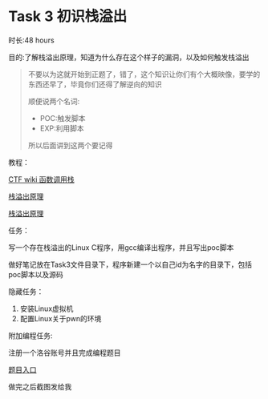 # Task 3  初识栈溢出

时长:48 hours

目的:了解栈溢出原理，知道为什么存在这个样子的漏洞，以及如何触发栈溢出

> 不要以为这就开始到正题了，错了，这个知识让你们有个大概映像，要学的东西还早了，毕竟你们还得了解逆向的知识
>
> 顺便说两个名词:
>
> * POC:触发脚本
> * EXP:利用脚本
>
> 所以后面讲到这两个要记得

教程：

[CTF wiki 函数调用栈](https://ctf-wiki.github.io/ctf-wiki/pwn/linux/stackoverflow/stack-intro-zh/)

[栈溢出原理](https://ctf-wiki.github.io/ctf-wiki/pwn/linux/stackoverflow/stackoverflow-basic-zh/)

[栈溢出原理](https://www.jianshu.com/p/58d03dd3680a)

任务：

写一个存在栈溢出的Linux C程序，用gcc编译出程序，并且写出poc脚本

做好笔记放在Task3文件目录下，程序新建一个以自己id为名字的目录下，包括poc脚本以及源码

隐藏任务：

1. 安装Linux虚拟机
2. 配置Linux关于pwn的环境

附加编程任务:

注册一个洛谷账号并且完成编程题目

[题目入口](https://www.luogu.org/problemnew/show/P1044)

做完之后截图发给我